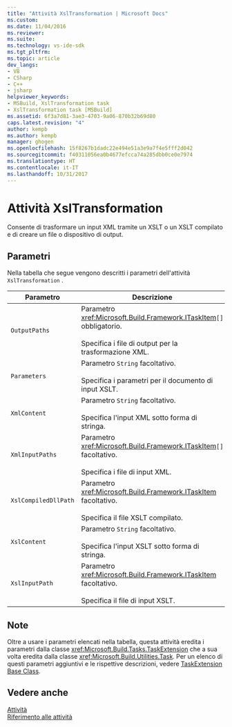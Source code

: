 ```yaml
---
title: "Attività XslTransformation | Microsoft Docs"
ms.custom: 
ms.date: 11/04/2016
ms.reviewer: 
ms.suite: 
ms.technology: vs-ide-sdk
ms.tgt_pltfrm: 
ms.topic: article
dev_langs:
- VB
- CSharp
- C++
- jsharp
helpviewer_keywords:
- MSBuild, XslTransformation task
- XslTransformation task [MSBuild]
ms.assetid: 6f3a7d81-3ae3-4703-9a06-870b32b69d80
caps.latest.revision: "4"
author: kempb
ms.author: kempb
manager: ghogen
ms.openlocfilehash: 15f8267b1dadc22e494e51a3e9a7f4e5fff2d042
ms.sourcegitcommit: f40311056ea0b4677efcca74a285dbb0ce0e7974
ms.translationtype: HT
ms.contentlocale: it-IT
ms.lasthandoff: 10/31/2017
---
```

# <a name="xsltransformation-task"></a>Attività XslTransformation
Consente di trasformare un input XML tramite un XSLT o un XSLT compilato e di creare un file o dispositivo di output.  
  
## <a name="parameters"></a>Parametri  
 Nella tabella che segue vengono descritti i parametri dell'attività `XslTransformation` .  
  
|Parametro|Descrizione|  
|---------------|-----------------|  
|`OutputPaths`|Parametro <xref:Microsoft.Build.Framework.ITaskItem>`[]` obbligatorio.<br /><br /> Specifica i file di output per la trasformazione XML.|  
|`Parameters`|Parametro `String` facoltativo.<br /><br /> Specifica i parametri per il documento di input XSLT.|  
|`XmlContent`|Parametro `String` facoltativo.<br /><br /> Specifica l'input XML sotto forma di stringa.|  
|`XmlInputPaths`|Parametro <xref:Microsoft.Build.Framework.ITaskItem>`[]` facoltativo.<br /><br /> Specifica i file di input XML.|  
|`XslCompiledDllPath`|Parametro <xref:Microsoft.Build.Framework.ITaskItem> facoltativo.<br /><br /> Specifica il file XSLT compilato.|  
|`XslContent`|Parametro `String` facoltativo.<br /><br /> Specifica l'input XSLT sotto forma di stringa.|  
|`XslInputPath`|Parametro <xref:Microsoft.Build.Framework.ITaskItem> facoltativo.<br /><br /> Specifica il file di input XSLT.|  
  
## <a name="remarks"></a>Note  
 Oltre a usare i parametri elencati nella tabella, questa attività eredita i parametri dalla classe <xref:Microsoft.Build.Tasks.TaskExtension> che a sua volta eredita dalla classe <xref:Microsoft.Build.Utilities.Task>. Per un elenco di questi parametri aggiuntivi e le rispettive descrizioni, vedere [TaskExtension Base Class](../msbuild/taskextension-base-class.md).  
  
## <a name="see-also"></a>Vedere anche  
 [Attività](../msbuild/msbuild-tasks.md)   
 [Riferimento alle attività](../msbuild/msbuild-task-reference.md)